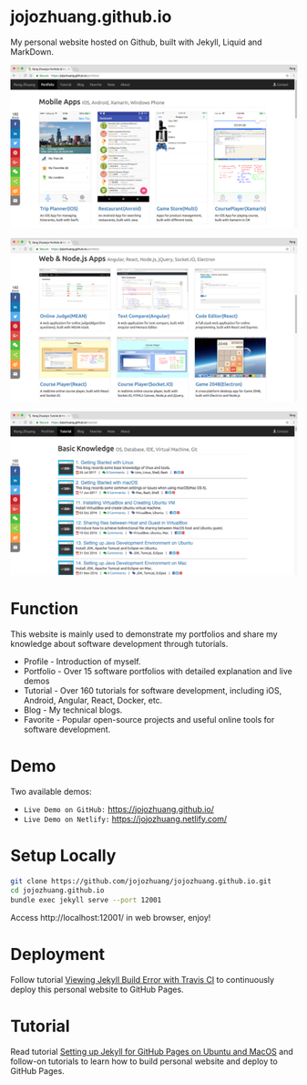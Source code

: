 # jojozhuang.github.io
My personal website hosted on Github, built with Jekyll, Liquid and MarkDown.

<kbd>![image](/public/images/github_portfolio1.png)</kbd>

<kbd>![image](/public/images/github_portfolio2.png)</kbd>

<kbd>![image](/public/images/github_tutorial.png)</kbd>

# Function
This website is mainly used to demonstrate my portfolios and share my knowledge about software development through tutorials.
* Profile - Introduction of myself.
* Portfolio - Over 15 software portfolios with detailed explanation and live demos
* Tutorial - Over 160 tutorials for software development, including iOS, Android, Angular, React, Docker, etc.
* Blog - My technical blogs.
* Favorite - Popular open-source projects and useful online tools for software development.

# Demo
Two available demos:
* `Live Demo on GitHub:` <a href="https://jojozhuang.github.io/" target="\_blank">https://jojozhuang.github.io/</a>
* `Live Demo on Netlify:` <a href="https://jojozhuang.netlify.com/" target="\_blank">https://jojozhuang.netlify.com/</a>

# Setup Locally
```bash
git clone https://github.com/jojozhuang/jojozhuang.github.io.git
cd jojozhuang.github.io
bundle exec jekyll serve --port 12001
```
Access http://localhost:12001/ in web browser, enjoy!

# Deployment
Follow tutorial [Viewing Jekyll Build Error with Travis CI](https://jojozhuang.github.io/tutorial/githubpages/viewing-jekyll-build-error-with-travisci/) to continuously deploy this personal website to GitHub Pages.

# Tutorial
Read tutorial [Setting up Jekyll for GitHub Pages on Ubuntu and MacOS](https://jojozhuang.github.io/tutorial/githubpages/setting-up-jekyll-for-github-pages-on-ubuntu-and-macos/) and follow-on tutorials to learn how to build personal website and deploy to GitHub Pages.
